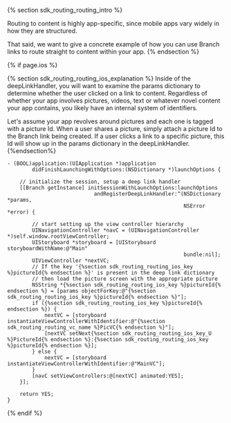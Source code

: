 {% section sdk_routing_routing_intro %}

Routing to content is highly app-specific, since mobile apps vary widely in how they are structured.

That said, we want to give a concrete example of how you can use Branch links to route straight to content within your app.
{% endsection %}

{% if page.ios %}

{% section sdk_routing_routing_ios_explanation %}
Inside of the deepLinkHandler, you will want to examine the params dictionary to determine whether the user clicked on a link to content. Regardless of whether your app involves pictures, videos, text or whatever novel content your app contains, you likely have an internal system of identifiers.

Let's assume your app revolves around pictures and each one is tagged with a picture Id. When a user shares a picture, simply attach a picture Id to the Branch link being created. If a user clicks a link to a specific picture, this Id will show up in the params dictionary in the deepLinkHandler.
{%endsection%}

~~~ objc
- (BOOL)application:(UIApplication *)application
        didFinishLaunchingWithOptions:(NSDictionary *)launchOptions {

    // initialize the session, setup a deep link handler
    [[Branch getInstance] initSessionWithLaunchOptions:launchOptions
                            andRegisterDeepLinkHandler:^(NSDictionary *params,
                                                         NSError *error) {

        // start setting up the view controller hierarchy
    	UINavigationController *navC = (UINavigationController *)self.window.rootViewController;
    	UIStoryboard *storyboard = [UIStoryboard storyboardWithName:@"Main"
                                                         bundle:nil];
    	UIViewController *nextVC;
    	// If the key '{%section sdk_routing_routing_ios_key %}pictureId{% endsection %}' is present in the deep link dictionary
    	// then load the picture screen with the appropriate picture
    	NSString *{%section sdk_routing_routing_ios_key %}pictureId{% endsection %} = [params objectForKey:@"{%section sdk_routing_routing_ios_key %}pictureId{% endsection %}"];
    	if ({%section sdk_routing_routing_ios_key %}pictureId{% endsection %}) {
            nextVC = [storyboard instantiateViewControllerWithIdentifier:@"{%section sdk_routing_routing_vc_name %}PicVC{% endsection %}"];
            [nextVC setNext{%section sdk_routing_routing_ios_key_U %}PictureId{% endsection %}:{%section sdk_routing_routing_ios_key %}pictureId{% endsection %}];
    	} else {
        	nextVC = [storyboard instantiateViewControllerWithIdentifier:@"MainVC"];
    	}
        [navC setViewControllers:@[nextVC] animated:YES];
    }];

    return YES;
}
~~~


{% endif %}